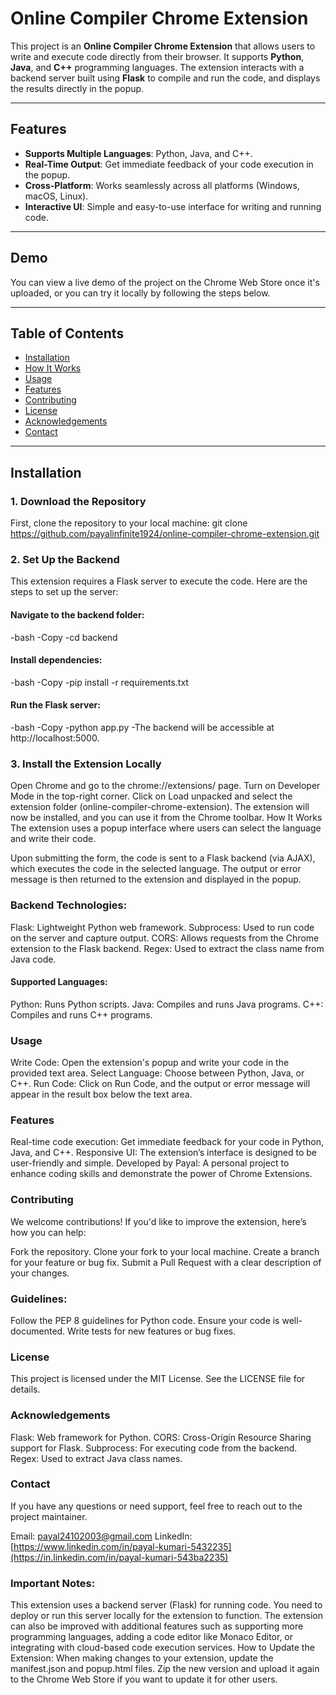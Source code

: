 # Online Compiler Chrome Extension

This project is an **Online Compiler Chrome Extension** that allows users to write and execute code directly from their browser. It supports **Python**, **Java**, and **C++** programming languages. The extension interacts with a backend server built using **Flask** to compile and run the code, and displays the results directly in the popup.

---

## Features

- **Supports Multiple Languages**: Python, Java, and C++.
- **Real-Time Output**: Get immediate feedback of your code execution in the popup.
- **Cross-Platform**: Works seamlessly across all platforms (Windows, macOS, Linux).
- **Interactive UI**: Simple and easy-to-use interface for writing and running code.

---

## Demo

You can view a live demo of the project on the Chrome Web Store once it's uploaded, or you can try it locally by following the steps below.

---

## Table of Contents

- [Installation](#installation)
- [How It Works](#how-it-works)
- [Usage](#usage)
- [Features](#features)
- [Contributing](#contributing)
- [License](#license)
- [Acknowledgements](#acknowledgements)
- [Contact](#contact)

---

## Installation

### 1. Download the Repository

First, clone the repository to your local machine:
git clone https://github.com/payalinfinite1924/online-compiler-chrome-extension.git

### 2. Set Up the Backend
This extension requires a Flask server to execute the code. Here are the steps to set up the server:

#### Navigate to the backend folder:
-bash
-Copy
-cd backend
#### Install dependencies:
-bash
-Copy
-pip install -r requirements.txt
#### Run the Flask server:
-bash
-Copy
-python app.py
-The backend will be accessible at http://localhost:5000.

### 3. Install the Extension Locally

Open Chrome and go to the chrome://extensions/ page.
Turn on Developer Mode in the top-right corner.
Click on Load unpacked and select the extension folder (online-compiler-chrome-extension).
The extension will now be installed, and you can use it from the Chrome toolbar.
How It Works
The extension uses a popup interface where users can select the language and write their code.

Upon submitting the form, the code is sent to a Flask backend (via AJAX), which executes the code in the selected language.
The output or error message is then returned to the extension and displayed in the popup.
### Backend Technologies:
Flask: Lightweight Python web framework.
Subprocess: Used to run code on the server and capture output.
CORS: Allows requests from the Chrome extension to the Flask backend.
Regex: Used to extract the class name from Java code.
#### Supported Languages:
Python: Runs Python scripts.
Java: Compiles and runs Java programs.
C++: Compiles and runs C++ programs.
### Usage
Write Code: Open the extension's popup and write your code in the provided text area.
Select Language: Choose between Python, Java, or C++.
Run Code: Click on Run Code, and the output or error message will appear in the result box below the text area.
### Features
Real-time code execution: Get immediate feedback for your code in Python, Java, and C++.
Responsive UI: The extension’s interface is designed to be user-friendly and simple.
Developed by Payal: A personal project to enhance coding skills and demonstrate the power of Chrome Extensions.
### Contributing
We welcome contributions! If you'd like to improve the extension, here’s how you can help:

Fork the repository.
Clone your fork to your local machine.
Create a branch for your feature or bug fix.
Submit a Pull Request with a clear description of your changes.
### Guidelines:
Follow the PEP 8 guidelines for Python code.
Ensure your code is well-documented.
Write tests for new features or bug fixes.
### License
This project is licensed under the MIT License. See the LICENSE file for details.

### Acknowledgements
Flask: Web framework for Python.
CORS: Cross-Origin Resource Sharing support for Flask.
Subprocess: For executing code from the backend.
Regex: Used to extract Java class names.
### Contact
If you have any questions or need support, feel free to reach out to the project maintainer.

Email: payal24102003@gmail.com
LinkedIn: [https://www.linkedin.com/in/payal-kumari-5432235](https://in.linkedin.com/in/payal-kumari-543ba2235)

### Important Notes:
This extension uses a backend server (Flask) for running code. You need to deploy or run this server locally for the extension to function.
The extension can also be improved with additional features such as supporting more programming languages, adding a code editor like Monaco Editor, or integrating with cloud-based code execution services.
How to Update the Extension:
When making changes to your extension, update the manifest.json and popup.html files.
Zip the new version and upload it again to the Chrome Web Store if you want to update it for other users.
